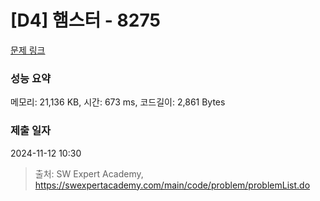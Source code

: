 # [D4] 햄스터 - 8275 

[문제 링크](https://swexpertacademy.com/main/code/problem/problemDetail.do?contestProbId=AWxQ310aOlQDFAWL) 

### 성능 요약

메모리: 21,136 KB, 시간: 673 ms, 코드길이: 2,861 Bytes

### 제출 일자

2024-11-12 10:30



> 출처: SW Expert Academy, https://swexpertacademy.com/main/code/problem/problemList.do